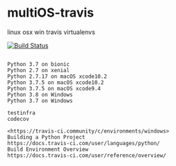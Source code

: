 # multiOS-travis
linux osx win travis virtualenvs

[![Build Status](https://travis-ci.com/githubfoam/multiOS-travis.svg?branch=dev)](https://travis-ci.com/githubfoam/multiOS-travis)  

~~~~

Python 3.7 on bionic
Python 2.7 on xenial 
Python 2.7.17 on macOS xcode10.2
Python 3.7.5 on macOS xcode10.2
Python 3.7.5 on macOS xcode9.4
Python 3.8 on Windows
Python 3.7 on Windows

testinfra
codecov

<https://travis-ci.community/c/environments/windows>
Building a Python Project
https://docs.travis-ci.com/user/languages/python/
Build Environment Overview
https://docs.travis-ci.com/user/reference/overview/
~~~~
